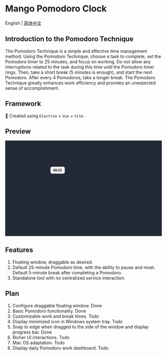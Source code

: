 # Mango Pomodoro Clock

English | [简体中文](https://github.com/shenggaowei/tomato-clock/blob/master/README_ZH.md)

## Introduction to the Pomodoro Technique

The Pomodoro Technique is a simple and effective time management method. Using the Pomodoro Technique, choose a task to complete, set the Pomodoro timer to 25 minutes, and focus on working. Do not allow any interruptions related to the task during this time until the Pomodoro timer rings. Then, take a short break (5 minutes is enough), and start the next Pomodoro. After every 4 Pomodoros, take a longer break. The Pomodoro Technique greatly enhances work efficiency and provides an unexpected sense of accomplishment.

## Framework

🥳 Created using `Electron` + `Vue` + `Vite`.

## Preview

![Mango Pomodoro Clock Preview](./assets/show-demo.gif)

## Features

1. Floating window, draggable as desired.
2. Default 25-minute Pomodoro time, with the ability to pause and reset. Default 5-minute break after completing a Pomodoro.
3. Standalone tool with no centralized service interaction.

## Plan

1. Configure draggable floating window. Done
2. Basic Pomodoro functionality. Done
3. Customizable work and break times. Todo
4. Display minimized icon in Windows system tray. Todo
5. Snap to edge when dragged to the side of the window and display progress bar. Done
6. Richer UI interactions. Todo
7. Mac OS adaptation. Todo
8. Display daily Pomodoro work dashboard. Todo